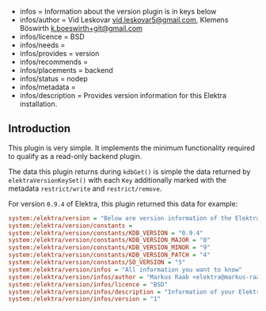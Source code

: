 - infos = Information about the version plugin is in keys below
- infos/author = Vid Leskovar <vid.leskovar5@gmail.com>, Klemens Böswirth <k.boeswirth+git@gmail.com>
- infos/licence = BSD
- infos/needs =
- infos/provides = version
- infos/recommends =
- infos/placements = backend
- infos/status = nodep
- infos/metadata =
- infos/description = Provides version information for this Elektra installation.

## Introduction

This plugin is very simple.
It implements the minimum functionality required to qualify as a read-only backend plugin.

The data this plugin returns during `kdbGet()` is simple the data returned by `elektraVersionKeySet()` with each `Key` additionally marked with the metadata `restrict/write` and `restrict/remove`.

For version `0.9.4` of Elektra, this plugin returned this data for example:

```ini
system:/elektra/version = "Below are version information of the Elektra Library you are currently using"
system:/elektra/version/constants =
system:/elektra/version/constants/KDB_VERSION = "0.9.4"
system:/elektra/version/constants/KDB_VERSION_MAJOR = "0"
system:/elektra/version/constants/KDB_VERSION_MINOR = "9"
system:/elektra/version/constants/KDB_VERSION_PATCH = "4"
system:/elektra/version/constants/SO_VERSION = "5"
system:/elektra/version/infos = "All information you want to know"
system:/elektra/version/infos/author = "Markus Raab <elektra@markus-raab.org>"
system:/elektra/version/infos/licence = "BSD"
system:/elektra/version/infos/description = "Information of your Elektra Installation"
system:/elektra/version/infos/version = "1"
```
